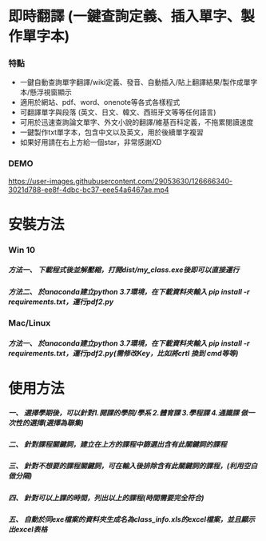 # 即時翻譯 (一鍵查詢定義、插入單字、製作單字本)
### 特點
* 一鍵自動查詢單字翻譯/wiki定義、發音、自動插入/貼上翻譯結果/製作成單字本/懸浮視窗顯示
* 適用於網站、pdf、word、onenote等各式各樣程式
* 可翻譯單字與段落 (英文、日文、韓文、西班牙文等等任何語言)
* 可用於迅速查詢論文單字、外文小說的翻譯/維基百科定義，不拖累閱讀速度
* 一鍵製作txt單字本，包含中文以及英文，用於後續單字複習
* 如果好用請在右上方給一個star，非常感謝XD
### DEMO 

https://user-images.githubusercontent.com/29053630/126666340-3021d788-ee8f-4dbc-bc37-eee54a6467ae.mp4


# 安裝方法 
### Win 10
##### 方法一、 下載程式後並解壓縮，打開dist/my_class.exe後即可以直接運行
##### 方法二、 於anaconda建立python 3.7環境，在下載資料夾輸入 pip install -r requirements.txt，運行pdf2.py
### Mac/Linux
##### 方法一、 於anaconda建立python 3.7環境，在下載資料夾輸入 pip install -r requirements.txt，運行pdf2.py(需修改Key，比如將crtl 換到 cmd等等)
# 使用方法
##### 一、 選擇學期後，可以針對1.開課的學院/學系 2.體育課 3.學程課 4.通識課 做一次性的選擇(選擇為聯集)
##### 二、 針對課程關鍵詞，建立在上方的課程中篩選出含有此關鍵詞的課程
##### 三、 針對不想要的課程關鍵詞，可在輸入後排除含有此關鍵詞的課程，(利用空白做分隔)
##### 四、 針對可以上課的時間，列出以上的課程(時間需要完全符合)
##### 五、 自動於同exe檔案的資料夾生成名為class_info.xls的excel檔案，並且顯示出excel表格

